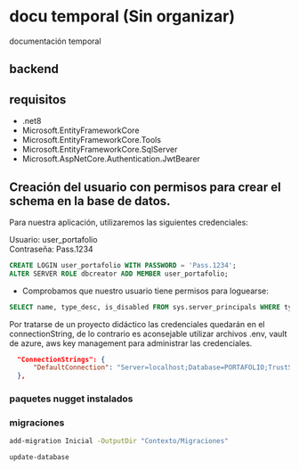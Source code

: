 # docu temporal (Sin organizar)
documentación temporal 

## backend

## requisitos
- .net8
- Microsoft.EntityFrameworkCore
- Microsoft.EntityFrameworkCore.Tools
- Microsoft.EntityFrameworkCore.SqlServer
- Microsoft.AspNetCore.Authentication.JwtBearer

## Creación del usuario con permisos para crear el schema en la base de datos.

Para nuestra aplicación, utilizaremos las siguientes credenciales:

Usuario: user_portafolio  
Contraseña: Pass.1234  


```sql
CREATE LOGIN user_portafolio WITH PASSWORD = 'Pass.1234';
ALTER SERVER ROLE dbcreator ADD MEMBER user_portafolio;
```
- Comprobamos que nuestro usuario tiene permisos para loguearse:

```sql
SELECT name, type_desc, is_disabled FROM sys.server_principals WHERE type_desc = 'SQL_LOGIN';
```

Por tratarse de un proyecto didáctico las credenciales quedarán en el connectionString, de lo contrario es aconsejable utilizar archivos .env, vault de azure, aws key management para administrar las credenciales.

```json
  "ConnectionStrings": {
      "DefaultConnection": "Server=localhost;Database=PORTAFOLIO;TrustServerCertificate=True; User Id=user_portafolio;Password=Pass.1234;"
  },
```

### paquetes nugget instalados

### migraciones

```bash
add-migration Inicial -OutputDir "Contexto/Migraciones"
```
```bash
update-database
```
